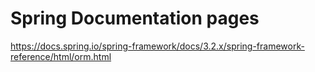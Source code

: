 # Spring Documentation pages 

https://docs.spring.io/spring-framework/docs/3.2.x/spring-framework-reference/html/orm.html
